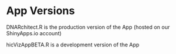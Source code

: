 # App Versions

DNARchitect.R is the production version of the App (hosted on our ShinyApps.io account)

hicVizAppBETA.R is a development version of the App

